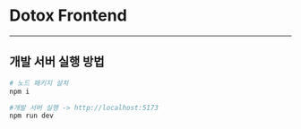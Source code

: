 # Dotox Frontend

---

## 개발 서버 실행 방법
```bash
# 노드 패키지 설치
npm i
```

```bash
#개발 서버 실행 -> http://localhost:5173
npm run dev
```
